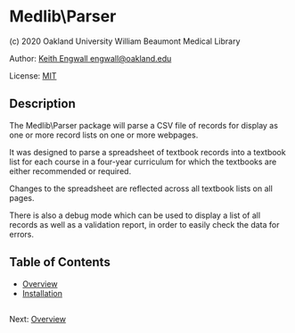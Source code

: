 





# Medlib\Parser
(c) 2020 Oakland University William Beaumont Medical Library

Author: [Keith Engwall <engwall@oakland.edu>](mailto:engwall@oakland.edu)

License: [MIT](https://opensource.org/licenses/MIT)

## Description
The Medlib\Parser package will parse a CSV file 
of records for display as one or more record lists 
on one or more webpages.

It was designed to parse a spreadsheet of textbook records
into a textbook list for each course in a four-year curriculum
for which the textbooks are either recommended or required.

Changes to the spreadsheet are reflected across
all textbook lists on all pages.

There is also a debug mode which can be used to display
a list of all records as well as a validation report, in
order to easily check the data for errors.

## Table of Contents
* [Overview](doc/Overview.md)
* [Installation](doc/Installation.md)




##

Next: [Overview](doc/Overview.md)
